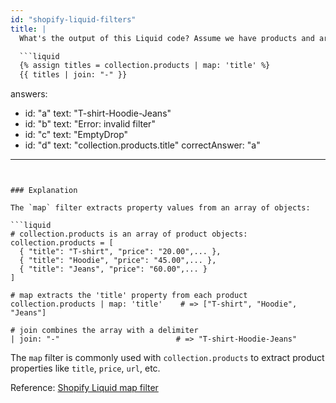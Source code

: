 ```yaml
---
id: "shopify-liquid-filters"
title: |
  What's the output of this Liquid code? Assume we have products and are in a collection. 🔍

  ```liquid
  {% assign titles = collection.products | map: 'title' %}
  {{ titles | join: "-" }}
  ```
answers:
  - id: "a"
    text: "T-shirt-Hoodie-Jeans"
  - id: "b"
    text: "Error: invalid filter"
  - id: "c"
    text: "EmptyDrop"
  - id: "d"
    text: "collection.products.title"
correctAnswer: "a"
---
```


### Explanation

The `map` filter extracts property values from an array of objects:

```liquid
# collection.products is an array of product objects:
collection.products = [
  { "title": "T-shirt", "price": "20.00",... },
  { "title": "Hoodie", "price": "45.00",... },
  { "title": "Jeans", "price": "60.00",... }
]

# map extracts the 'title' property from each product
collection.products | map: 'title'    # => ["T-shirt", "Hoodie", "Jeans"]

# join combines the array with a delimiter
| join: "-"                          # => "T-shirt-Hoodie-Jeans"
```

The `map` filter is commonly used with `collection.products` to extract product properties like `title`, `price`, `url`, etc.

Reference: [Shopify Liquid map filter](https://shopify.dev/docs/api/liquid/filters/map) 